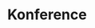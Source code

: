 ﻿---
title: "Konference"
details: Konference o ekonomických nástrojích v ochraně životního prostředí.
year: 2019
attachments: assets/uploads/konference-2019-11-07.pdf
tag: actualities
---